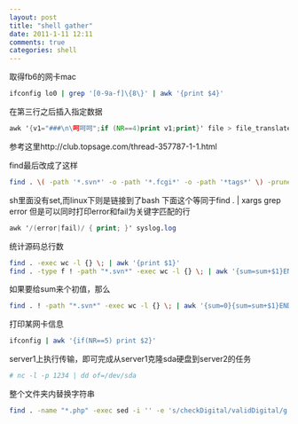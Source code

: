 ```yaml
---
layout: post
title: "shell gather"
date: 2011-1-11 12:11
comments: true
categories: shell 
---
```


取得fb6的网卡mac
```sh
ifconfig lo0 | grep '[0-9a-f]\{8\}' | awk '{print $4}'
```

在第三行之后插入指定数据
```awk
awk '{v1="###\n\呵呵呵";if (NR==4)print v1;print}' file > file_translated
```
参考这里http://club.topsage.com/thread-357787-1-1.html


find最后改成了这样
```sh
find . \( -path '*.svn*' -o -path '*.fcgi*' -o -path '*tags*' \) -prune -o -print | xargs grep -i
```

sh里面没有set,而linux下则是链接到了bash 
下面这个等同于find . | xargs grep error 但是可以同时打印error和fail为关键字匹配的行
```awk
awk '/(error|fail)/ { print; }' syslog.log
```

统计源码总行数
```sh
find . -exec wc -l {} \; | awk '{print $1}'
find . -type f ! -path "*.svn*" -exec wc -l {} \; | awk '{sum=sum+$1}END{print sum }'
```

如果要给sum来个初值，那么
```sh
find . ! -path "*.svn*" -exec wc -l {} \; | awk '{sum=0}{sum=sum+$1}END{print sum }'
```

打印某网卡信息
```sh
ifconfig | awk '{if(NR==5) print $2}'
```

server1上执行传输，即可完成从server1克隆sda硬盘到server2的任务
```sh
# nc -l -p 1234 | dd of=/dev/sda
```

整个文件夹内替换字符串
```sh
find . -name "*.php" -exec sed -i '' -e 's/checkDigital/validDigital/g' {} +
```
